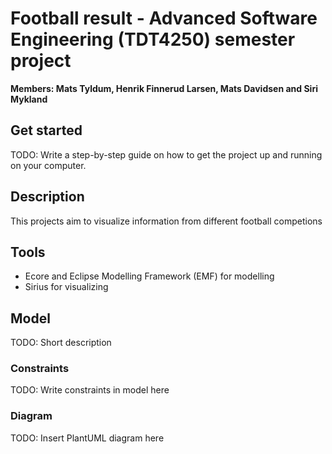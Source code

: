 # Football result - Advanced Software Engineering (TDT4250) semester project

**Members: Mats Tyldum, Henrik Finnerud Larsen, Mats Davidsen and Siri Mykland**

## Get started

TODO: Write a step-by-step guide on how to get the project up and running on your computer.

## Description

This projects aim to visualize information from different football competions

## Tools

- Ecore and Eclipse Modelling Framework (EMF) for modelling
- Sirius for visualizing

## Model

TODO: Short description

### Constraints

TODO: Write constraints in model here

### Diagram

TODO: Insert PlantUML diagram here
